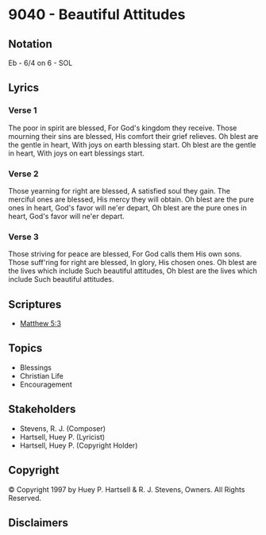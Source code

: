 # 9040 - Beautiful Attitudes

## Notation

Eb - 6/4 on 6 - SOL

## Lyrics

### Verse 1

The poor in spirit are blessed, For God's kingdom they receive. Those mourning their sins are blessed, His comfort their grief relieves. Oh blest are the gentle in heart, With joys on earth blessing start. Oh blest are the gentle in heart, With joys on eart blessings start.

### Verse 2

Those yearning for right are blessed, A satisfied soul they gain. The merciful ones are blessed, His mercy they will obtain. Oh blest are the pure ones in heart, God's favor will ne'er depart, Oh blest are the pure ones in heart, God's favor will ne'er depart.

### Verse 3

Those striving for peace are blessed, For God calls them His own sons. Those suff'ring for right are blessed, In glory, His chosen ones. Oh blest are the lives which include Such beautiful attitudes, Oh blest are the lives which include Such beautiful attitudes.


## Scriptures

- [Matthew 5:3](https://www.biblegateway.com/passage/?search=Matthew%205%3A3)

## Topics

- Blessings
- Christian Life
- Encouragement

## Stakeholders

- Stevens, R. J. (Composer)
- Hartsell, Huey P. (Lyricist)
- Hartsell, Huey P. (Copyright Holder)

## Copyright

© Copyright 1997 by Huey P. Hartsell & R. J. Stevens, Owners. All Rights Reserved.


## Disclaimers


